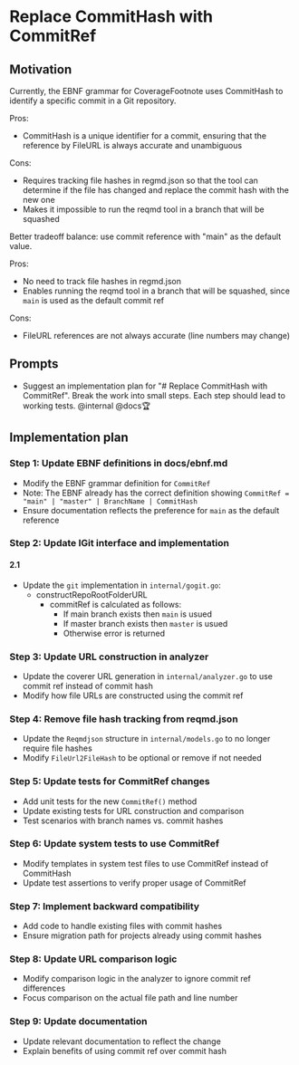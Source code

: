 # Replace CommitHash with CommitRef

## Motivation

Currently, the EBNF grammar for CoverageFootnote uses CommitHash to identify a specific commit in a Git repository.

Pros:

- CommitHash is a unique identifier for a commit, ensuring that the reference by FileURL is always accurate and unambiguous

Cons:

- Requires tracking file hashes in regmd.json so that the tool can determine if the file has changed and replace the commit hash with the new one
- Makes it impossible to run the reqmd tool in a branch that will be squashed

Better tradeoff balance: use commit reference with "main" as the default value.

Pros:

- No need to track file hashes in regmd.json
- Enables running the reqmd tool in a branch that will be squashed, since `main` is used as the default commit ref

Cons:

- FileURL references are not always accurate (line numbers may change)

## Prompts

- Suggest an implementation plan for "# Replace CommitHash with CommitRef". Break the work into small steps. Each step should lead to working tests. @internal @docs🏆

## Implementation plan

### Step 1: Update EBNF definitions in docs/ebnf.md

- Modify the EBNF grammar definition for `CommitRef` 
- Note: The EBNF already has the correct definition showing `CommitRef = "main" | "master" | BranchName | CommitHash`
- Ensure documentation reflects the preference for `main` as the default reference

### Step 2: Update IGit interface and implementation

#### 2.1

- Update the `git` implementation in `internal/gogit.go`:
  - constructRepoRootFolderURL
    - commitRef is calculated as follows:
      - If main branch exists then `main` is usued
      - If master branch exists then `master` is usued
      - Otherwise error is returned

### Step 3: Update URL construction in analyzer

- Update the coverer URL generation in `internal/analyzer.go` to use commit ref instead of commit hash
- Modify how file URLs are constructed using the commit ref

### Step 4: Remove file hash tracking from reqmd.json

- Update the `Reqmdjson` structure in `internal/models.go` to no longer require file hashes
- Modify `FileUrl2FileHash` to be optional or remove if not needed

### Step 5: Update tests for CommitRef changes

- Add unit tests for the new `CommitRef()` method
- Update existing tests for URL construction and comparison
- Test scenarios with branch names vs. commit hashes

### Step 6: Update system tests to use CommitRef

- Modify templates in system test files to use CommitRef instead of CommitHash
- Update test assertions to verify proper usage of CommitRef

### Step 7: Implement backward compatibility

- Add code to handle existing files with commit hashes
- Ensure migration path for projects already using commit hashes

### Step 8: Update URL comparison logic

- Modify comparison logic in the analyzer to ignore commit ref differences
- Focus comparison on the actual file path and line number

### Step 9: Update documentation

- Update relevant documentation to reflect the change
- Explain benefits of using commit ref over commit hash